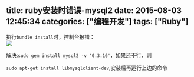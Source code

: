 title: ruby安装时错误-mysql2
date: 2015-08-03 12:45:34
categories: ["编程开发"]
tags: ["Ruby"]
---
执行`bundle install`时，控制台报错：  
![](http://7xkexv.dl1.z0.glb.clouddn.com/15-8-3/98718111.jpg)

解决:`sudo gem install mysql2 -v '0.3.16'`，如果还不行，则

`sudo apt-get install libmysqlclient-dev`,安装后再运行上边的命令